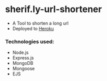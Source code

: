 # sherif.ly-url-shortener

  * A Tool to shorten a long url
  * Deployed to <a href="https://sherif-ly.herokuapp.com" target="_blank" >Heroku</a>

### Technologies used:
 * Node.js
 * Express.js
 * MongoDB
 * Mongoose
 * EJS
